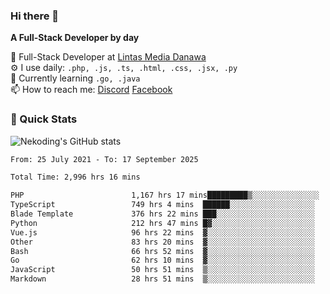 ### Hi there 👋

**A Full-Stack Developer by day**

🔭 Full-Stack Developer at [Lintas Media Danawa](https://www.lintasmediadanawa.com/)  
⚙️ I use daily: `.php, .js, .ts, .html, .css, .jsx, .py`  
🌱 Currently learning `.go, .java`  
📫 How to reach me: [Discord](https://discordapp.com/users/984448732999327766)  [Facebook](https://fb.me/tyvandi)  

### 🚀 Quick Stats  

![Nekoding's GitHub stats](https://github-readme-stats.vercel.app/api?username=nekoding&show_icons=true)

<!--START_SECTION:waka-->

```txt
From: 25 July 2021 - To: 17 September 2025

Total Time: 2,996 hrs 16 mins

PHP                        1,167 hrs 17 mins█████████▒░░░░░░░░░░░░░░░   37.90 %
TypeScript                 749 hrs 4 mins  ██████░░░░░░░░░░░░░░░░░░░   24.32 %
Blade Template             376 hrs 22 mins ███░░░░░░░░░░░░░░░░░░░░░░   12.22 %
Python                     212 hrs 47 mins █▓░░░░░░░░░░░░░░░░░░░░░░░   06.91 %
Vue.js                     96 hrs 22 mins  ▓░░░░░░░░░░░░░░░░░░░░░░░░   03.13 %
Other                      83 hrs 20 mins  ▓░░░░░░░░░░░░░░░░░░░░░░░░   02.71 %
Bash                       66 hrs 52 mins  ▓░░░░░░░░░░░░░░░░░░░░░░░░   02.17 %
Go                         62 hrs 10 mins  ▓░░░░░░░░░░░░░░░░░░░░░░░░   02.02 %
JavaScript                 50 hrs 51 mins  ▒░░░░░░░░░░░░░░░░░░░░░░░░   01.65 %
Markdown                   28 hrs 51 mins  ▒░░░░░░░░░░░░░░░░░░░░░░░░   00.94 %
```

<!--END_SECTION:waka-->

<!--
**nekoding/nekoding** is a ✨ _special_ ✨ repository because its `README.md` (this file) appears on your GitHub profile.

Here are some ideas to get you started:

- 🔭 I’m currently working on ...
- 🌱 I’m currently learning ...
- 👯 I’m looking to collaborate on ...
- 🤔 I’m looking for help with ...
- 💬 Ask me about ...
- 📫 How to reach me: ...
- 😄 Pronouns: ...
- ⚡ Fun fact: ...
-->
